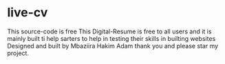 # live-cv

This source-code is free
This Digital-Resume is free to all users and it is mainly built ti help sarters to help in testing their skills in builting websites 
Designed and built by Mbaziira Hakim Adam
thank you and please star my project. 
